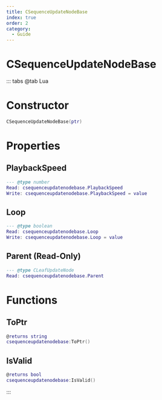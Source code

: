 ```yaml
---
title: CSequenceUpdateNodeBase
index: true
order: 2
category:
  - Guide
---
```


# CSequenceUpdateNodeBase

::: tabs
@tab Lua
# Constructor
```lua
CSequenceUpdateNodeBase(ptr)
```
# Properties
## PlaybackSpeed 
```lua
--- @type number
Read: csequenceupdatenodebase.PlaybackSpeed
Write: csequenceupdatenodebase.PlaybackSpeed = value
```
## Loop 
```lua
--- @type boolean
Read: csequenceupdatenodebase.Loop
Write: csequenceupdatenodebase.Loop = value
```
## Parent (Read-Only)
```lua
--- @type CLeafUpdateNode
Read: csequenceupdatenodebase.Parent
```
# Functions
## ToPtr
```lua
@returns string
csequenceupdatenodebase:ToPtr()
```
## IsValid
```lua
@returns bool
csequenceupdatenodebase:IsValid()
```

:::